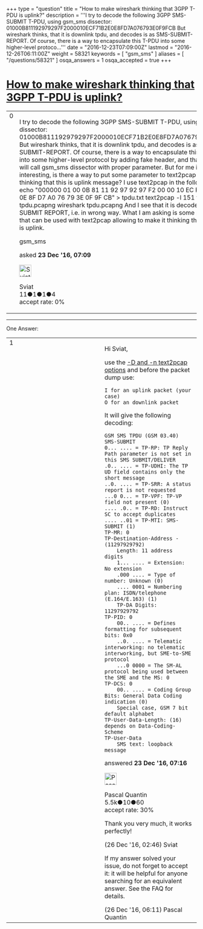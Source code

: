 +++
type = "question"
title = "How to make wireshark thinking that 3GPP T-PDU is uplink?"
description = '''I try to decode the following 3GPP SMS-SUBMIT T-PDU, using gsm_sms dissector: 01000B811192979297F2000010ECF71B2E0E8FD7A076793E0F9FCB But wireshark thinks, that it is downlink tpdu, and decodes is as SMS-SUBMIT-REPORT. Of course, there is a way to encapsulate this T-PDU into some higher-level protoco...'''
date = "2016-12-23T07:09:00Z"
lastmod = "2016-12-26T06:11:00Z"
weight = 58321
keywords = [ "gsm_sms" ]
aliases = [ "/questions/58321" ]
osqa_answers = 1
osqa_accepted = true
+++

<div class="headNormal">

# [How to make wireshark thinking that 3GPP T-PDU is uplink?](/questions/58321/how-to-make-wireshark-thinking-that-3gpp-t-pdu-is-uplink)

</div>

<div id="main-body">

<div id="askform">

<table id="question-table" style="width:100%;"><colgroup><col style="width: 50%" /><col style="width: 50%" /></colgroup><tbody><tr class="odd"><td style="width: 30px; vertical-align: top"><div class="vote-buttons"><span id="post-58321-upvote" class="ajax-command post-vote up" rel="nofollow" title="I like this post (click again to cancel)"> </span><div id="post-58321-score" class="post-score" title="current number of votes">0</div><span id="post-58321-downvote" class="ajax-command post-vote down" rel="nofollow" title="I dont like this post (click again to cancel)"> </span> <span id="favorite-mark" class="ajax-command favorite-mark" rel="nofollow" title="mark/unmark this question as favorite (click again to cancel)"> </span><div id="favorite-count" class="favorite-count"></div></div></td><td><div id="item-right"><div class="question-body"><p>I try to decode the following 3GPP SMS-SUBMIT T-PDU, using gsm_sms dissector: 01000B811192979297F2000010ECF71B2E0E8FD7A076793E0F9FCB But wireshark thinks, that it is downlink tpdu, and decodes is as SMS-SUBMIT-REPORT. Of course, there is a way to encapsulate this T-PDU into some higher-level protocol by adding fake header, and that protocol will call gsm_sms dissector with proper parameter. But for me is interesting, is there a way to put some parameter to text2pcap to make it thinking that this is uplink message? I use text2pcap in the following way: echo "000000 01 00 0B 81 11 92 97 92 97 F2 00 00 10 EC F7 1B 2E 0E 8F D7 A0 76 79 3E 0F 9F CB" &gt; tpdu.txt text2pcap -l 151 tpdu.txt tpdu.pcapng wireshark tpdu.pcapng And I see that it is decoded as SMS-SUBMIT REPORT, i.e. in wrong way. What I am asking is some parameter that can be used with text2pcap allowing to make it thinking that direction is uplink.</p></div><div id="question-tags" class="tags-container tags"><span class="post-tag tag-link-gsm_sms" rel="tag" title="see questions tagged &#39;gsm_sms&#39;">gsm_sms</span></div><div id="question-controls" class="post-controls"></div><div class="post-update-info-container"><div class="post-update-info post-update-info-user"><p>asked <strong>23 Dec '16, 07:09</strong></p><img src="https://secure.gravatar.com/avatar/db266be21c74d3df6288ca9ece91350e?s=32&amp;d=identicon&amp;r=g" class="gravatar" width="32" height="32" alt="Sviat&#39;s gravatar image" /><p><span>Sviat</span><br />
<span class="score" title="11 reputation points">11</span><span title="1 badges"><span class="badge1">●</span><span class="badgecount">1</span></span><span title="1 badges"><span class="silver">●</span><span class="badgecount">1</span></span><span title="4 badges"><span class="bronze">●</span><span class="badgecount">4</span></span><br />
<span class="accept_rate" title="Rate of the user&#39;s accepted answers">accept rate:</span> <span title="Sviat has no accepted answers">0%</span></p></div></div><div id="comments-container-58321" class="comments-container"></div><div id="comment-tools-58321" class="comment-tools"></div><div class="clear"></div><div id="comment-58321-form-container" class="comment-form-container"></div><div class="clear"></div></div></td></tr></tbody></table>

------------------------------------------------------------------------

<div class="tabBar">

<span id="sort-top"></span>

<div class="headQuestions">

One Answer:

</div>

</div>

<span id="58322"></span>

<div id="answer-container-58322" class="answer accepted-answer">

<table style="width:100%;"><colgroup><col style="width: 50%" /><col style="width: 50%" /></colgroup><tbody><tr class="odd"><td style="width: 30px; vertical-align: top"><div class="vote-buttons"><span id="post-58322-upvote" class="ajax-command post-vote up" rel="nofollow" title="I like this post (click again to cancel)"> </span><div id="post-58322-score" class="post-score" title="current number of votes">1</div><span id="post-58322-downvote" class="ajax-command post-vote down" rel="nofollow" title="I dont like this post (click again to cancel)"> </span> <span class="accept-answer on" rel="nofollow" title="Sviat has selected this answer as the correct answer"> </span></div></td><td><div class="item-right"><div class="answer-body"><p>Hi Sviat,</p><p>use the <a href="https://www.wireshark.org/docs/man-pages/text2pcap.html">-D and -n text2pcap options</a> and before the packet dump use:</p><pre><code>I for an uplink packet (your case)
O for an downlink packet</code></pre><p>It will give the following decoding:</p><pre><code>GSM SMS TPDU (GSM 03.40) SMS-SUBMIT
0... .... = TP-RP: TP Reply Path parameter is not set in this SMS SUBMIT/DELIVER
.0.. .... = TP-UDHI: The TP UD field contains only the short message
..0. .... = TP-SRR: A status report is not requested
...0 0... = TP-VPF: TP-VP field not present (0)
.... .0.. = TP-RD: Instruct SC to accept duplicates
.... ..01 = TP-MTI: SMS-SUBMIT (1)
TP-MR: 0
TP-Destination-Address - (11297929792)
    Length: 11 address digits
    1... .... = Extension: No extension
    .000 .... = Type of number: Unknown (0)
    .... 0001 = Numbering plan: ISDN/telephone (E.164/E.163) (1)
    TP-DA Digits: 11297929792
TP-PID: 0
    00.. .... = Defines formatting for subsequent bits: 0x0
    ..0. .... = Telematic interworking: no telematic interworking, but SME-to-SME protocol
    ...0 0000 = The SM-AL protocol being used between the SME and the MS: 0
TP-DCS: 0
    00.. .... = Coding Group Bits: General Data Coding indication (0)
    Special case, GSM 7 bit default alphabet
TP-User-Data-Length: (16) depends on Data-Coding-Scheme
TP-User-Data
    SMS text: loopback message</code></pre></div><div class="answer-controls post-controls"></div><div class="post-update-info-container"><div class="post-update-info post-update-info-user"><p>answered <strong>23 Dec '16, 07:16</strong></p><img src="https://secure.gravatar.com/avatar/713f24fd877861260b71ecd455018625?s=32&amp;d=identicon&amp;r=g" class="gravatar" width="32" height="32" alt="Pascal%20Quantin&#39;s gravatar image" /><p><span>Pascal Quantin</span><br />
<span class="score" title="5544 reputation points"><span>5.5k</span></span><span title="10 badges"><span class="silver">●</span><span class="badgecount">10</span></span><span title="60 badges"><span class="bronze">●</span><span class="badgecount">60</span></span><br />
<span class="accept_rate" title="Rate of the user&#39;s accepted answers">accept rate:</span> <span title="Pascal Quantin has 92 accepted answers">30%</span></p></div></div><div id="comments-container-58322" class="comments-container"><span id="58334"></span><div id="comment-58334" class="comment"><div id="post-58334-score" class="comment-score"></div><div class="comment-text"><p>Thank you very much, it works perfectly!</p></div><div id="comment-58334-info" class="comment-info"><span class="comment-age">(26 Dec '16, 02:46)</span> <span class="comment-user userinfo">Sviat</span></div></div><span id="58337"></span><div id="comment-58337" class="comment"><div id="post-58337-score" class="comment-score"></div><div class="comment-text"><p>If my answer solved your issue, do not forget to accept it: it will be helpful for anyone searching for an equivalent answer. See the FAQ for details.</p></div><div id="comment-58337-info" class="comment-info"><span class="comment-age">(26 Dec '16, 06:11)</span> <span class="comment-user userinfo">Pascal Quantin</span></div></div></div><div id="comment-tools-58322" class="comment-tools"></div><div class="clear"></div><div id="comment-58322-form-container" class="comment-form-container"></div><div class="clear"></div></div></td></tr></tbody></table>

</div>

<div class="paginator-container-left">

</div>

</div>

</div>


